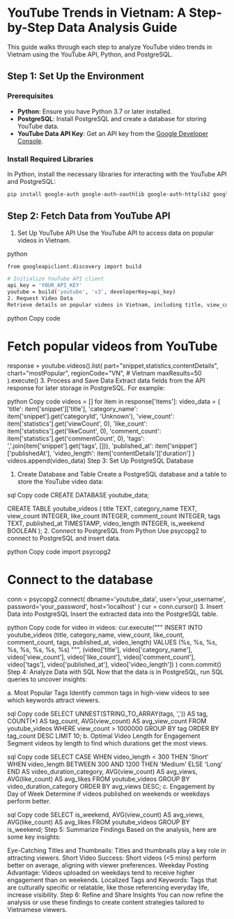 # YouTube Trends in Vietnam: A Step-by-Step Data Analysis Guide

This guide walks through each step to analyze YouTube video trends in Vietnam using the YouTube API, Python, and PostgreSQL.

## Step 1: Set Up the Environment

### Prerequisites
- **Python**: Ensure you have Python 3.7 or later installed.
- **PostgreSQL**: Install PostgreSQL and create a database for storing YouTube data.
- **YouTube Data API Key**: Get an API key from the [Google Developer Console](https://console.cloud.google.com/).

### Install Required Libraries
In Python, install the necessary libraries for interacting with the YouTube API and PostgreSQL:
```bash
pip install google-auth google-auth-oauthlib google-auth-httplib2 google-api-python-client psycopg2-binary
```
## Step 2: Fetch Data from YouTube API
1. Set Up YouTube API
Use the YouTube API to access data on popular videos in Vietnam.

python
```bash
from googleapiclient.discovery import build

# Initialize YouTube API client
api_key = 'YOUR_API_KEY'
youtube = build('youtube', 'v3', developerKey=api_key)
2. Request Video Data
Retrieve details on popular videos in Vietnam, including title, view_count, like_count, comment_count, tags, category_name, and video_length.
```
python
Copy code
# Fetch popular videos from YouTube
response = youtube.videos().list(
    part="snippet,statistics,contentDetails",
    chart="mostPopular",
    regionCode="VN",  # Vietnam
    maxResults=50
).execute()
3. Process and Save Data
Extract data fields from the API response for later storage in PostgreSQL. For example:

python
Copy code
videos = []
for item in response['items']:
    video_data = {
        'title': item['snippet']['title'],
        'category_name': item['snippet'].get('categoryId', 'Unknown'),
        'view_count': item['statistics'].get('viewCount', 0),
        'like_count': item['statistics'].get('likeCount', 0),
        'comment_count': item['statistics'].get('commentCount', 0),
        'tags': ','.join(item['snippet'].get('tags', [])),
        'published_at': item['snippet']['publishedAt'],
        'video_length': item['contentDetails']['duration']
    }
    videos.append(video_data)
Step 3: Set Up PostgreSQL Database
1. Create Database and Table
Create a PostgreSQL database and a table to store the YouTube video data:

sql
Copy code
CREATE DATABASE youtube_data;

CREATE TABLE youtube_videos (
    title TEXT,
    category_name TEXT,
    view_count INTEGER,
    like_count INTEGER,
    comment_count INTEGER,
    tags TEXT,
    published_at TIMESTAMP,
    video_length INTEGER,
    is_weekend BOOLEAN
);
2. Connect to PostgreSQL from Python
Use psycopg2 to connect to PostgreSQL and insert data.

python
Copy code
import psycopg2

# Connect to the database
conn = psycopg2.connect(
    dbname='youtube_data',
    user='your_username',
    password='your_password',
    host='localhost'
)
cur = conn.cursor()
3. Insert Data into PostgreSQL
Insert the extracted data into the PostgreSQL table.

python
Copy code
for video in videos:
    cur.execute("""
        INSERT INTO youtube_videos (title, category_name, view_count, like_count, comment_count, tags, published_at, video_length)
        VALUES (%s, %s, %s, %s, %s, %s, %s, %s)
        """,
        (video['title'], video['category_name'], video['view_count'], video['like_count'],
         video['comment_count'], video['tags'], video['published_at'], video['video_length'])
    )
conn.commit()
Step 4: Analyze Data with SQL
Now that the data is in PostgreSQL, run SQL queries to uncover insights:

a. Most Popular Tags
Identify common tags in high-view videos to see which keywords attract viewers.

sql
Copy code
SELECT 
    UNNEST(STRING_TO_ARRAY(tags, ',')) AS tag, 
    COUNT(*) AS tag_count, 
    AVG(view_count) AS avg_view_count
FROM youtube_videos
WHERE view_count > 1000000
GROUP BY tag
ORDER BY tag_count DESC
LIMIT 10;
b. Optimal Video Length for Engagement
Segment videos by length to find which durations get the most views.

sql
Copy code
SELECT 
    CASE 
        WHEN video_length < 300 THEN 'Short'
        WHEN video_length BETWEEN 300 AND 1200 THEN 'Medium'
        ELSE 'Long'
    END AS video_duration_category,
    AVG(view_count) AS avg_views,
    AVG(like_count) AS avg_likes
FROM youtube_videos
GROUP BY video_duration_category
ORDER BY avg_views DESC;
c. Engagement by Day of Week
Determine if videos published on weekends or weekdays perform better.

sql
Copy code
SELECT is_weekend, AVG(view_count) AS avg_views, AVG(like_count) AS avg_likes
FROM youtube_videos
GROUP BY is_weekend;
Step 5: Summarize Findings
Based on the analysis, here are some key insights:

Eye-Catching Titles and Thumbnails: Titles and thumbnails play a key role in attracting viewers.
Short Video Success: Short videos (<5 mins) perform better on average, aligning with viewer preferences.
Weekday Posting Advantage: Videos uploaded on weekdays tend to receive higher engagement than on weekends.
Localized Tags and Keywords: Tags that are culturally specific or relatable, like those referencing everyday life, increase visibility.
Step 6: Refine and Share Insights
You can now refine the analysis or use these findings to create content strategies tailored to Vietnamese viewers.
